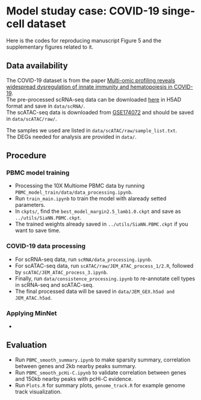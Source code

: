 # Model studay case: COVID-19 singe-cell dataset
Here is the codes for reproducing manuscript Figure 5 and the supplementary figures related to it.



## Data availability
The COVID-19 dataset is from the paper [Multi-omic profiling reveals widespread dysregulation of innate immunity and hematopoiesis in COVID-19](https://rupress.org/jem/article/218/8/e20210582/212379/Multi-omic-profiling-reveals-widespread).  
The pre-processed scRNA-seq data can be downloaded [here](https://hosted-matrices-prod.s3-us-west-2.amazonaws.com/Single_cell_atlas_of_peripheral_immune_response_to_SARS_CoV_2_infection-25/Single_cell_atlas_of_peripheral_immune_response_to_SARS_CoV_2_infection.h5ad) in H5AD format and save in `data/scRNA/`.  
The scATAC-seq data is downloaded from [GSE174072](https://www.ncbi.nlm.nih.gov/geo/query/acc.cgi?acc=GSE174072) and should be saved in `data/scATAC/raw/`.  

The samples we used are listed in `data/scATAC/raw/sample_list.txt`.  
The DEGs needed for analysis are provided in `data/`.



## Procedure
### PBMC model training
* Processing the 10X Multiome PBMC data by running `PBMC_model_train/data/data_processing.ipynb`.
* Run `train_main.ipynb` to train the model with alaready setted parameters.
* In `ckpts/`, find the `best_model_margin2.5_lamb1.0.ckpt` and save as `../utils/SiaNN.PBMC.ckpt`.
* The trained weights already saved in `../utils/SiaNN.PBMC.ckpt` if you want to save time.

### COVID-19 data processing
* For scRNA-seq data, run `scRNA/data_processing.ipynb`.
* For scATAC-seq data, run `scATAC/raw/JEM_ATAC_process_1/2.R`, followed by `scATAC/JEM_ATAC_process_3.ipynb`.
* Finally, run `data/consistence_processing.ipynb` to re-annotate cell types in scRNA-seq and scATAC-seq.
* The final processed data will be saved in `data/JEM_GEX.h5ad and JEM_ATAC.h5ad`.

### Applying MinNet
* 



## Evaluation
* Run `PBMC_smooth_summary.ipynb` to make sparsity summary, correlation between genes and 2kb nearby peaks summary.
* Run `PBMC_smooth_pcHi-C.ipynb` to validate correlation between genes and 150kb nearby peaks with pcHi-C evidence.
* Run `Plots.R` for summary plots, `genome_track.R` for example genome track visualization.


